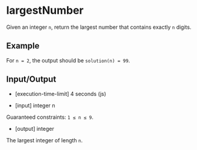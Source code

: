 # largestNumber

Given an integer `n`, return the largest number that contains exactly `n` digits.

## Example

For `n = 2`, the output should be
`solution(n) = 99`.

## Input/Output

- [execution-time-limit] 4 seconds (js)

- [input] integer n

Guaranteed constraints:
`1 ≤ n ≤ 9`.

- [output] integer

The largest integer of length `n`.
